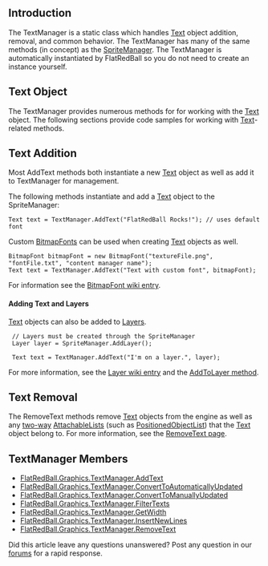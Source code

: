 ## Introduction

The TextManager is a static class which handles [Text](/frb/docs/index.php?title=FlatRedBall.Graphics.Text.md "FlatRedBall.Graphics.Text") object addition, removal, and common behavior. The TextManager has many of the same methods (in concept) as the [SpriteManager](/frb/docs/index.php?title=FlatRedBall.SpriteManager.md "FlatRedBall.SpriteManager"). The TextManager is automatically instantiated by FlatRedBall so you do not need to create an instance yourself.

## Text Object

The TextManager provides numerous methods for for working with the [Text](/frb/docs/index.php?title=FlatRedBall.Graphics.Text.md "FlatRedBall.Graphics.Text") object. The following sections provide code samples for working with [Text](/frb/docs/index.php?title=FlatRedBall.Graphics.Text.md "FlatRedBall.Graphics.Text")-related methods.

## Text Addition

Most AddText methods both instantiate a new [Text](/frb/docs/index.php?title=FlatRedBall.Graphics.Text.md "FlatRedBall.Graphics.Text") object as well as add it to TextManager for management.

The following methods instantiate and add a [Text](/frb/docs/index.php?title=FlatRedBall.Graphics.Text.md "FlatRedBall.Graphics.Text") object to the SpriteManager:

    Text text = TextManager.AddText("FlatRedBall Rocks!"); // uses default font

Custom [BitmapFonts](/frb/docs/index.php?title=FlatRedBall.Graphics.BitmapFont.md "FlatRedBall.Graphics.BitmapFont") can be used when creating [Text](/frb/docs/index.php?title=FlatRedBall.Graphics.Text.md "FlatRedBall.Graphics.Text") objects as well.

    BitmapFont bitmapFont = new BitmapFont("textureFile.png", "fontFile.txt", "content manager name");
    Text text = TextManager.AddText("Text with custom font", bitmapFont);

For information see the [BitmapFont wiki entry](/frb/docs/index.php?title=FlatRedBall.Graphics.BitmapFont.md "FlatRedBall.Graphics.BitmapFont").

#### Adding Text and Layers

[Text](/frb/docs/index.php?title=FlatRedBall.Graphics.Text.md "FlatRedBall.Graphics.Text") objects can also be added to [Layers](/frb/docs/index.php?title=FlatRedBall.Graphics.Layer.md "FlatRedBall.Graphics.Layer").

     // Layers must be created through the SpriteManager
     Layer layer = SpriteManager.AddLayer();

     Text text = TextManager.AddText("I'm on a layer.", layer);

For more information, see the [Layer wiki entry](/frb/docs/index.php?title=FlatRedBall.Graphics.Layer.md "FlatRedBall.Graphics.Layer") and the [AddToLayer method](/frb/docs/index.php?title=FlatRedBall.Graphics.Text.mdManager.AddToLayer "FlatRedBall.Graphics.TextManager.AddToLayer").

## Text Removal

The RemoveText methods remove [Text](/frb/docs/index.php?title=FlatRedBall.Graphics.Text.md "FlatRedBall.Graphics.Text") objects from the engine as well as any [two-way](/frb/docs/index.php?title=FlatRedBall.Math.AttachableList#Two_Way_Relationships.md "FlatRedBall.Math.AttachableList") [AttachableLists](/frb/docs/index.php?title=FlatRedBall.Math.AttachableList.md "FlatRedBall.Math.AttachableList") (such as [PositionedObjectList](/frb/docs/index.php?title=FlatRedBall.Math.PositionedObjectList.md "FlatRedBall.Math.PositionedObjectList")) that the [Text](/frb/docs/index.php?title=FlatRedBall.Graphics.Text.md "FlatRedBall.Graphics.Text") object belong to. For more information, see the [RemoveText page](/frb/docs/index.php?title=FlatRedBall.Graphics.Text.mdManager.RemoveText "FlatRedBall.Graphics.TextManager.RemoveText").

## TextManager Members

-   [FlatRedBall.Graphics.TextManager.AddText](/frb/docs/index.php?title=FlatRedBall.Graphics.Text.mdManager.AddText "FlatRedBall.Graphics.TextManager.AddText")
-   [FlatRedBall.Graphics.TextManager.ConvertToAutomaticallyUpdated](/frb/docs/index.php?title=FlatRedBall.Graphics.Text.mdManager.ConvertToAutomaticallyUpdated&action=edit&redlink=1 "FlatRedBall.Graphics.TextManager.ConvertToAutomaticallyUpdated (page does not exist)")
-   [FlatRedBall.Graphics.TextManager.ConvertToManuallyUpdated](/frb/docs/index.php?title=FlatRedBall.Graphics.Text.mdManager.ConvertToManuallyUpdated&action=edit&redlink=1 "FlatRedBall.Graphics.TextManager.ConvertToManuallyUpdated (page does not exist)")
-   [FlatRedBall.Graphics.TextManager.FilterTexts](/frb/docs/index.php?title=FlatRedBall.Graphics.Text.mdManager.FilterTexts "FlatRedBall.Graphics.TextManager.FilterTexts")
-   [FlatRedBall.Graphics.TextManager.GetWidth](/frb/docs/index.php?title=FlatRedBall.Graphics.Text.mdManager.GetWidth "FlatRedBall.Graphics.TextManager.GetWidth")
-   [FlatRedBall.Graphics.TextManager.InsertNewLines](/frb/docs/index.php?title=FlatRedBall.Graphics.Text.mdManager.InsertNewLines&action=edit&redlink=1 "FlatRedBall.Graphics.TextManager.InsertNewLines (page does not exist)")
-   [FlatRedBall.Graphics.TextManager.RemoveText](/frb/docs/index.php?title=FlatRedBall.Graphics.Text.mdManager.RemoveText "FlatRedBall.Graphics.TextManager.RemoveText")

Did this article leave any questions unanswered? Post any question in our [forums](/frb/forum/.md) for a rapid response.
